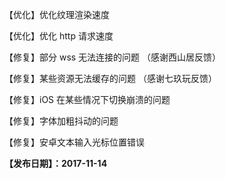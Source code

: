 【优化】优化纹理渲染速度

【优化】优化 http 请求速度

【修复】部分 wss 无法连接的问题 （感谢西山居反馈）

【修复】某些资源无法缓存的问题 （感谢七玖玩反馈）

【修复】iOS 在某些情况下切换崩溃的问题

【修复】字体加粗抖动的问题

【修复】安卓文本输入光标位置错误

**【发布日期】：2017-11-14**